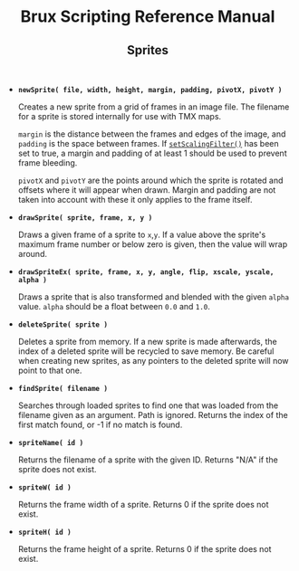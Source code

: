 # <center>**Brux Scripting Reference Manual**</center>
## <center>Sprites</center>



&nbsp;

* <a name="newSprite"></a>**`newSprite( file, width, height, margin, padding, pivotX, pivotY )`**

  Creates a new sprite from a grid of frames in an image file. The filename for a sprite is stored internally for use with TMX maps.

  `margin` is the distance between the frames and edges of the image, and `padding` is the space between frames. If [`setScalingFilter()`](graphics.md#setScalingFilter) has been set to true, a margin and padding of at least 1 should be used to prevent frame bleeding.

  `pivotX` and `pivotY` are the points around which the sprite is rotated and offsets where it will appear when drawn. Margin and padding are not taken into account with these it only applies to the frame itself.

* <a name="drawSprite"></a>**`drawSprite( sprite, frame, x, y )`**

  Draws a given frame of a sprite to `x`,`y`. If a value above the sprite's maximum frame number or below zero is given, then the value will wrap around.

* <a name="drawSpriteEx"></a>**`drawSpriteEx( sprite, frame, x, y, angle, flip, xscale, yscale, alpha )`**

  Draws a sprite that is also transformed and blended with the given `alpha` value. `alpha` should be a float between `0.0` and `1.0`.

* <a name="deleteSprite"></a>**`deleteSprite( sprite )`**

  Deletes a sprite from memory. If a new sprite is made afterwards, the index of a deleted sprite will be recycled to save memory. Be careful when creating new sprites, as any pointers to the deleted sprite will now point to that one.

* <a name="findSprite"></a>**`findSprite( filename )`**

  Searches through loaded sprites to find one that was loaded from the filename given as an argument. Path is ignored. Returns the index of the first match found, or -1 if no match is found.

* <a name="spriteName"></a>**`spriteName( id )`**

  Returns the filename of a sprite with the given ID. Returns "N/A" if the sprite does not exist.

* <a name="spriteW"></a>**`spriteW( id )`**

  Returns the frame width of a sprite. Returns 0 if the sprite does not exist.

* <a name="spriteH"></a>**`spriteH( id )`**

  Returns the frame height of a sprite. Returns 0 if the sprite does not exist.